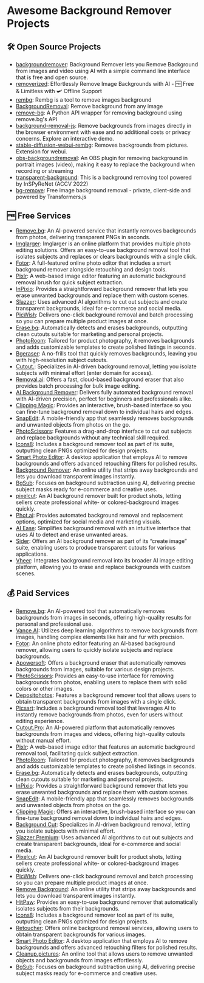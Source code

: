 # Awesome Background Remover Projects

## 🛠️ Open Source Projects

- [backgroundremover](https://github.com/nadermx/backgroundremover): Background Remover lets you Remove Background from images and video using AI with a simple command line interface that is free and open source.
- [removerized](https://github.com/yossTheDev/removerized): Effortlessly Remove Image Backgrounds with AI - 🆓 Free & Limitless with 🛩️ Offline Support
- [rembg](https://github.com/danielgatis/rembg): Rembg is a tool to remove images background
- [BackgroundRemoval](https://github.com/tyler-simons/BackgroundRemoval): Remove background from any image
- [remove-bg](https://github.com/brilam/remove-bg): A Python API wrapper for removing background using remove.bg's API
- [background-removal-js](https://github.com/imgly/background-removal-js): Remove backgrounds from images directly in the browser environment with ease and no additional costs or privacy concerns. Explore an interactive demo.
- [stable-diffusion-webui-rembg](https://github.com/AUTOMATIC1111/stable-diffusion-webui-rembg): Removes backgrounds from pictures. Extension for webui.
- [obs-backgroundremoval](https://github.com/royshil/obs-backgroundremoval): An OBS plugin for removing background in portrait images (video), making it easy to replace the background when recording or streaming
- [transparent-background](https://github.com/plemeri/transparent-background): This is a background removing tool powered by InSPyReNet (ACCV 2022)
- [bg-remove](https://github.com/addyosmani/bg-remove): Free image background removal - private, client-side and powered by Transformers.js

## 🆓 Free Services

- [Remove.bg](https://remove.bg): An AI-powered service that instantly removes backgrounds from photos, delivering transparent PNGs in seconds.
- [Imglarger](https://imglarger.com/background-remover): Imglarger is an online platform that provides multiple photo editing solutions. Offers an easy-to-use background removal tool that isolates subjects and replaces or clears backgrounds with a single click.
- [Fotor](https://fotor.com): A full-featured online photo editor that includes a smart background remover alongside retouching and design tools.
- [Pixlr](https://pixlr.com): A web-based image editor featuring an automatic background removal brush for quick subject extraction.
- [InPixio](https://inpixio.com/-background-remover): Provides a straightforward background remover that lets you erase unwanted backgrounds and replace them with custom scenes.
- [Slazzer](https://slazzer.com): Uses advanced AI algorithms to cut out subjects and create transparent backgrounds, ideal for e-commerce and social media.
- [PicWish](https://picwish.com): Delivers one-click background removal and batch processing so you can prepare multiple product images at once.
- [Erase.bg](https://erase.bg): Automatically detects and erases backgrounds, outputting clean cutouts suitable for marketing and personal projects.
- [PhotoRoom](https://photoroom.com): Tailored for product photography, it removes backgrounds and adds customizable templates to create polished listings in seconds.
- [Bgeraser](https://bgeraser.com): A no-frills tool that quickly removes backgrounds, leaving you with high-resolution subject cutouts.
- [Cutout.](https://cutout.): Specializes in AI-driven background removal, letting you isolate subjects with minimal effort (enter domain for access).
- [Removal.ai](https://removal.ai): Offers a fast, cloud-based background eraser that also provides batch processing for bulk image editing.
- [AI Background Remover](https://aibgremover.com): Delivers fully automated background removal with AI-driven precision, perfect for beginners and professionals alike.
- [Clipping Magic](https://clippingmagic.com): Provides an interactive, brush-based interface so you can fine-tune background removal down to individual hairs and edges.
- [SnapEdit](https://snapedit.app): A mobile-friendly app that seamlessly removes backgrounds and unwanted objects from photos on the go.
- [PhotoScissors](https://photoscissors.com): Features a drag-and-drop interface to cut out subjects and replace backgrounds without any technical skill required.
- [Icons8](https://icons8.com/background-remover): Includes a background remover tool as part of its suite, outputting clean PNGs optimized for design projects.
- [Smart Photo Editor](https://smartphotoeditor.com): A desktop application that employs AI to remove backgrounds and offers advanced retouching filters for polished results.
- [Background Remover](https://backgroundremover.org): An online utility that strips away backgrounds and lets you download transparent images instantly.
- [BgSub](https://bgsub.com): Focuses on background subtraction using AI, delivering precise subject masks ready for e-commerce and creative uses.
- [pixelcut](https://pixelcut.ai/background-remover): An AI background remover built for product shots, letting sellers create professional white- or colored-background images quickly.
- [Phot.ai](https://phot.ai/background-remover): Provides automated background removal and replacement options, optimized for social media and marketing visuals.
- [AI Ease](https://aiease.ai/background-remover): Simplifies background removal with an intuitive interface that uses AI to detect and erase unwanted areas.
- [Sider](https://sider.ai/create/image/background-remover): Offers an AI background remover as part of its “create image” suite, enabling users to produce transparent cutouts for various applications.
- [Vheer](https://vheer.com/background-remover): Integrates background removal into its broader AI image editing platform, allowing you to erase and replace backgrounds with custom scenes.

## 💰 Paid Services

- [Remove.bg](https://remove.bg): An AI-powered tool that automatically removes backgrounds from images in seconds, offering high-quality results for personal and professional use.
- [Vance AI](https://vanceai.com): Utilizes deep learning algorithms to remove backgrounds from images, handling complex elements like hair and fur with precision.
- [Fotor](https://fotor.com): An online photo editor featuring an AI-based background remover, allowing users to quickly isolate subjects and replace backgrounds.
- [Apowersoft](https://apowersoft.com): Offers a background eraser that automatically removes backgrounds from images, suitable for various design projects.
- [PhotoScissors](https://photoscissors.com): Provides an easy-to-use interface for removing backgrounds from photos, enabling users to replace them with solid colors or other images.
- [Depositphotos](https://depositphotos.com): Features a background remover tool that allows users to obtain transparent backgrounds from images with a single click.
- [Picsart](https://picsart.com): Includes a background removal tool that leverages AI to instantly remove backgrounds from photos, even for users without editing experience.
- [Cutout.Pro](https://cutout.): An AI-powered platform that automatically removes backgrounds from images and videos, offering high-quality cutouts without manual effort.
- [Pixlr](https://pixlr.com): A web-based image editor that features an automatic background removal tool, facilitating quick subject extraction.
- [PhotoRoom](https://photoroom.com): Tailored for product photography, it removes backgrounds and adds customizable templates to create polished listings in seconds.
- [Erase.bg](https://erase.bg): Automatically detects and erases backgrounds, outputting clean cutouts suitable for marketing and personal projects.
- [InPixio](https://inpixio.com): Provides a straightforward background remover that lets you erase unwanted backgrounds and replace them with custom scenes.
- [SnapEdit](https://snapedit.app): A mobile-friendly app that seamlessly removes backgrounds and unwanted objects from photos on the go.
- [Clipping Magic](https://clippingmagic.com): Offers an interactive, brush-based interface so you can fine-tune background removal down to individual hairs and edges.
- [Background Cut](https://backgroundcut.): Specializes in AI-driven background removal, letting you isolate subjects with minimal effort.
- [Slazzer Premium](https://slazzer.com): Uses advanced AI algorithms to cut out subjects and create transparent backgrounds, ideal for e-commerce and social media.
- [Pixelcut](https://pixelcut.ai): An AI background remover built for product shots, letting sellers create professional white- or colored-background images quickly.
- [PicWish](https://picwish.com): Delivers one-click background removal and batch processing so you can prepare multiple product images at once.
- [Remove Background](https://removebackground.com): An online utility that strips away backgrounds and lets you download transparent images instantly.
- [HitPaw](https://hitpaw.com): Provides an easy-to-use background remover that automatically isolates subjects from their backgrounds.
- [Icons8](https://icons8.com): Includes a background remover tool as part of its suite, outputting clean PNGs optimized for design projects.
- [Retoucher](https://retoucher.online): Offers online background removal services, allowing users to obtain transparent backgrounds for various images.
- [Smart Photo Editor](https://smartphotoeditor.com): A desktop application that employs AI to remove backgrounds and offers advanced retouching filters for polished results.
- [Cleanup.pictures](https://cleanup.pictures): An online tool that allows users to remove unwanted objects and backgrounds from images effortlessly.
- [BgSub](https://bgsub.com): Focuses on background subtraction using AI, delivering precise subject masks ready for e-commerce and creative uses.

